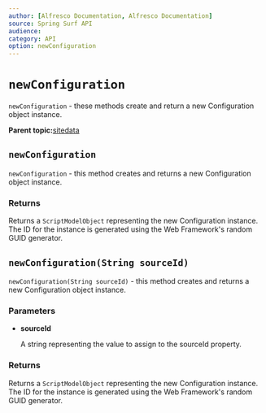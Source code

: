 ```yaml
---
author: [Alfresco Documentation, Alfresco Documentation]
source: Spring Surf API
audience: 
category: API
option: newConfiguration
---
```


# `newConfiguration`

`newConfiguration` - these methods create and return a new Configuration object instance.

**Parent topic:**[sitedata](../references/APISurf-sitedata.md)

## `newConfiguration`

`newConfiguration` - this method creates and returns a new Configuration object instance.

### Returns

Returns a `ScriptModelObject` representing the new Configuration instance. The ID for the instance is generated using the Web Framework's random GUID generator.

## `newConfiguration(String sourceId)`

`newConfiguration(String sourceId)` - this method creates and returns a new Configuration object instance.

### Parameters

-   **sourceId**

    A string representing the value to assign to the sourceId property.


### Returns

Returns a `ScriptModelObject` representing the new Configuration instance. The ID for the instance is generated using the Web Framework's random GUID generator.

